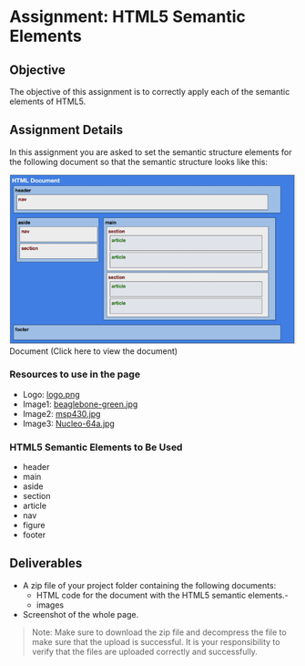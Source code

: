 # Assignment: HTML5 Semantic Elements

## Objective

The objective of this assignment is to correctly apply each of the semantic elements of HTML5.

## Assignment Details

In this assignment you are asked to set the semantic structure elements for the following document so that the semantic structure looks like this:

!["layout"](layout.png)
Document (Click here to view the document)

### Resources to use in the page

- Logo: [logo.png](assets/logo.png)
- Image1: [beaglebone-green.jpg](assets/beaglebone-green.jpg)
- Image2: [msp430.jpg](assets/msp430.jpg)
- Image3: [Nucleo-64a.jpg](assets/Nucleo-64a.jpg)

### HTML5 Semantic Elements to Be Used

- header
- main
- aside
- section
- article
- nav
- figure
- footer

## Deliverables

- A zip file of your project folder containing the following documents:
  - HTML code for the document with the HTML5 semantic elements.-
  - images
- Screenshot of the whole page.

> Note: Make sure to download the zip file and decompress the file to make sure that the upload is successful. It is your responsibility to verify that the files are uploaded correctly and successfully.
